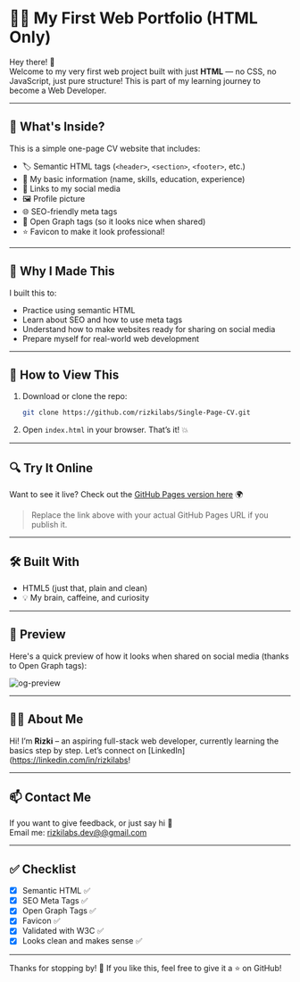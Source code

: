 # 🧑‍💻 My First Web Portfolio (HTML Only)

Hey there! 👋  
Welcome to my very first web project built with just **HTML** — no CSS, no JavaScript, just pure structure! This is part of my learning journey to become a Web Developer.

---

## 📌 What's Inside?

This is a simple one-page CV website that includes:

- 🏷️ Semantic HTML tags (`<header>`, `<section>`, `<footer>`, etc.)
- 📝 My basic information (name, skills, education, experience)
- 🔗 Links to my social media
- 🖼️ Profile picture
- 🌐 SEO-friendly meta tags
- 📸 Open Graph tags (so it looks nice when shared)
- ⭐ Favicon to make it look professional!

---

## 🎯 Why I Made This

I built this to:

- Practice using semantic HTML
- Learn about SEO and how to use meta tags
- Understand how to make websites ready for sharing on social media
- Prepare myself for real-world web development

---

## 🚀 How to View This

1. Download or clone the repo:
   ```bash
   git clone https://github.com/rizkilabs/Single-Page-CV.git
2. Open `index.html` in your browser. That’s it! 💥

---

## 🔍 Try It Online

Want to see it live?
Check out the [GitHub Pages version here]([https://rizkilabs.github.io/Single-Page-CV/) 🌍

> Replace the link above with your actual GitHub Pages URL if you publish it.

---

## 🛠️ Built With

* HTML5 (just that, plain and clean)
* 💡 My brain, caffeine, and curiosity

---

## 📸 Preview

Here's a quick preview of how it looks when shared on social media (thanks to Open Graph tags):

![og-preview](./og-image.png)

---

## 🙋‍♂️ About Me

Hi! I’m **Rizki** – an aspiring full-stack web developer, currently learning the basics step by step.
Let’s connect on [LinkedIn](https://linkedin.com/in/rizkilabs!

---

## 📫 Contact Me

If you want to give feedback, or just say hi 👋 <br>
Email me: [rizkilabs.dev@@gmail.com](mailto:rizkilabs.dev@egmail.com)

---

## ✅ Checklist

* [x] Semantic HTML ✅
* [x] SEO Meta Tags ✅
* [x] Open Graph Tags ✅
* [x] Favicon ✅
* [x] Validated with W3C ✅
* [x] Looks clean and makes sense ✅

---

Thanks for stopping by! 🙌
If you like this, feel free to give it a ⭐ on GitHub!
